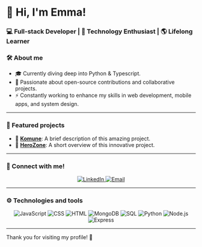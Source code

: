 # 👋 Hi, I'm Emma!

### 💻 Full-stack Developer | 🚀 Technology Enthusiast | 🌎 Lifelong Learner



### 🛠️ About me
- 🎓 Currently diving deep into Python & Typescript.
- 🌱 Passionate about open-source contributions and collaborative projects.
- ⚡ Constantly working to enhance my skills in web development, mobile apps, and system design.

---


### 🚀 Featured projects
- 🌟 [**Komune**](https://github.com/emxgrz/komune_client): A brief description of this amazing project.
- 🔧 [**HeroZone**](https://github.com/emxgrz/HeroZone_frontend): A short overview of this innovative project.

---

### 🤝 Connect with me!
<div align="center">
  <a href="https://www.linkedin.com/in/emma-mtz/" target="_blank">
    <img src="https://img.shields.io/badge/-LinkedIn-0077B5?logo=linkedin&logoColor=white&style=for-the-badge" alt="LinkedIn">
  </a>
  <a href="mailto:emmamartinezgarcia2806@gmail.com" target="_blank">
    <img src="https://img.shields.io/badge/-Gmail-D14836?logo=gmail&logoColor=white&style=for-the-badge" alt="Email">
  </a>
</div>

---

### ⚙️ Technologies and tools
<div align="center">
  <img src="https://img.shields.io/badge/-JavaScript-F7DF1E?logo=javascript&logoColor=black&style=for-the-badge" alt="JavaScript">
  <img src="https://img.shields.io/badge/-CSS-1572B6?logo=css3&logoColor=white&style=for-the-badge" alt="CSS">
  <img src="https://img.shields.io/badge/-HTML-E34F26?logo=html5&logoColor=white&style=for-the-badge" alt="HTML">
  <img src="https://img.shields.io/badge/-MongoDB-47A248?logo=mongodb&logoColor=white&style=for-the-badge" alt="MongoDB">
  <img src="https://img.shields.io/badge/-SQL-336791?logo=postgresql&logoColor=white&style=for-the-badge" alt="SQL">
  <img src="https://img.shields.io/badge/-Python-3776AB?logo=python&logoColor=white&style=for-the-badge" alt="Python">
  <img src="https://img.shields.io/badge/-Node.js-339933?logo=node.js&logoColor=white&style=for-the-badge" alt="Node.js">
  <img src="https://img.shields.io/badge/-Express-000000?logo=express&logoColor=white&style=for-the-badge" alt="Express">
</div>

---


Thank you for visiting my profile! 🌟
